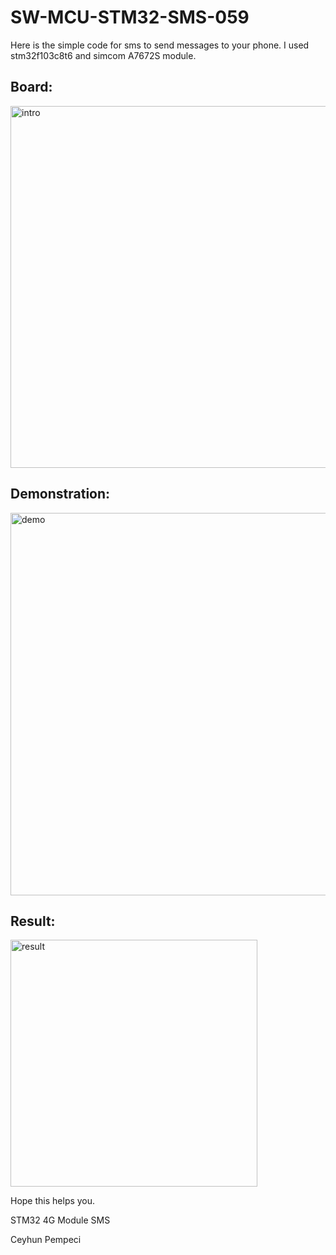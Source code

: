 # SW-MCU-STM32-SMS-059

Here is the simple code for sms to send messages to your phone. I used stm32f103c8t6 and simcom A7672S module.

## Board:

<img width="579" alt="intro" src="https://github.com/user-attachments/assets/d89e9b0b-e712-427e-9656-61c731208d61" />

## Demonstration:

<img width="612" alt="demo" src="https://github.com/user-attachments/assets/68934777-775c-4ed4-b203-aa9bea515c6b" />


## Result:

<img width="395" alt="result" src="https://github.com/user-attachments/assets/d1d05db8-70e5-4803-94af-77eebdbfd62b" />

Hope this helps you.

STM32 4G Module SMS

Ceyhun Pempeci
